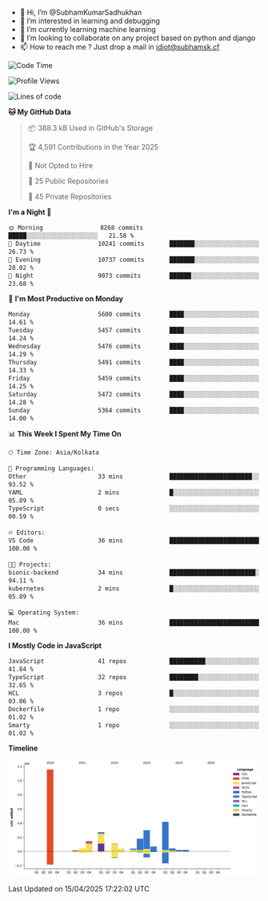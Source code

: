 - 👋 Hi, I’m @SubhamKumarSadhukhan
- 👀 I’m interested in learning and debugging
- 🌱 I’m currently learning machine learning
- 💞️ I’m looking to collaborate on any project based on python and django
- 📫 How to reach me ?
      Just drop a mail in idiot@subhamsk.cf

<!---
SubhamKumarSadhukhan/SubhamKumarSadhukhan is a ✨ special ✨ repository because its `README.md` (this file) appears on your GitHub profile.
You can click the Preview link to take a look at your changes.
--->


<!--START_SECTION:waka-->
![Code Time](http://img.shields.io/badge/Code%20Time-2%2C829%20hrs%2056%20mins-blue)

![Profile Views](http://img.shields.io/badge/Profile%20Views-0-blue)

![Lines of code](https://img.shields.io/badge/From%20Hello%20World%20I%27ve%20Written-2.8%20million%20lines%20of%20code-blue)

**🐱 My GitHub Data** 

> 📦 388.3 kB Used in GitHub's Storage 
 > 
> 🏆 4,591 Contributions in the Year 2025
 > 
> 🚫 Not Opted to Hire
 > 
> 📜 25 Public Repositories 
 > 
> 🔑 45 Private Repositories 
 > 
**I'm a Night 🦉** 

```text
🌞 Morning                8268 commits        █████░░░░░░░░░░░░░░░░░░░░   21.58 % 
🌆 Daytime                10241 commits       ███████░░░░░░░░░░░░░░░░░░   26.73 % 
🌃 Evening                10737 commits       ███████░░░░░░░░░░░░░░░░░░   28.02 % 
🌙 Night                  9073 commits        ██████░░░░░░░░░░░░░░░░░░░   23.68 % 
```
📅 **I'm Most Productive on Monday** 

```text
Monday                   5600 commits        ████░░░░░░░░░░░░░░░░░░░░░   14.61 % 
Tuesday                  5457 commits        ████░░░░░░░░░░░░░░░░░░░░░   14.24 % 
Wednesday                5476 commits        ████░░░░░░░░░░░░░░░░░░░░░   14.29 % 
Thursday                 5491 commits        ████░░░░░░░░░░░░░░░░░░░░░   14.33 % 
Friday                   5459 commits        ████░░░░░░░░░░░░░░░░░░░░░   14.25 % 
Saturday                 5472 commits        ████░░░░░░░░░░░░░░░░░░░░░   14.28 % 
Sunday                   5364 commits        ████░░░░░░░░░░░░░░░░░░░░░   14.00 % 
```


📊 **This Week I Spent My Time On** 

```text
🕑︎ Time Zone: Asia/Kolkata

💬 Programming Languages: 
Other                    33 mins             ███████████████████████░░   93.52 % 
YAML                     2 mins              █░░░░░░░░░░░░░░░░░░░░░░░░   05.89 % 
TypeScript               0 secs              ░░░░░░░░░░░░░░░░░░░░░░░░░   00.59 % 

🔥 Editors: 
VS Code                  36 mins             █████████████████████████   100.00 % 

🐱‍💻 Projects: 
bionic-backend           34 mins             ████████████████████████░   94.11 % 
kubernetes               2 mins              █░░░░░░░░░░░░░░░░░░░░░░░░   05.89 % 

💻 Operating System: 
Mac                      36 mins             █████████████████████████   100.00 % 
```

**I Mostly Code in JavaScript** 

```text
JavaScript               41 repos            ██████████░░░░░░░░░░░░░░░   41.84 % 
TypeScript               32 repos            ████████░░░░░░░░░░░░░░░░░   32.65 % 
HCL                      3 repos             █░░░░░░░░░░░░░░░░░░░░░░░░   03.06 % 
Dockerfile               1 repo              ░░░░░░░░░░░░░░░░░░░░░░░░░   01.02 % 
Smarty                   1 repo              ░░░░░░░░░░░░░░░░░░░░░░░░░   01.02 % 
```



**Timeline**

![Lines of Code chart](https://raw.githubusercontent.com/SubhamKumarSadhukhan/SubhamKumarSadhukhan/main/assets/bar_graph.png)


 Last Updated on 15/04/2025 17:22:02 UTC
<!--END_SECTION:waka-->
